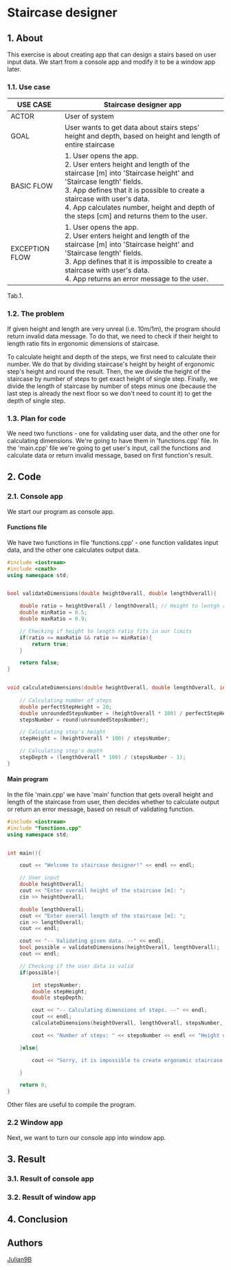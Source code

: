 # Staircase designer

## 1. About

This exercise is about creating app that can design a stairs based on user input data. We start from a console app and modify it to be a window app later.

### 1.1. Use case

| USE CASE       | Staircase designer app |
| -------------- | ---------------------- |
| ACTOR          | User of system |
| GOAL           | User wants to get data about stairs steps' height and depth, based on height and length of entire staircase |
| BASIC FLOW     | 1. User opens the app. <br> 2. User enters height and length of the staircase [m] into 'Staircase height' and 'Staircase length' fields. <br> 3. App defines that it is possible to create a staircase with user's data. <br> 4. App calculates number, height and depth of the steps [cm] and returns them to the user. |
| EXCEPTION FLOW | 1. User opens the app. <br> 2. User enters height and length of the staircase [m] into 'Staircase height' and 'Staircase length' fields. <br> 3. App defines that it is impossible to create a staircase with user's data. <br> 4. App returns an error message to the user. |

Tab.1.

### 1.2. The problem

If given height and length are very unreal (i.e. 10m/1m), the program should return invalid data message. To do that, we need to check if their height to length ratio fits in ergonomic dimensions of staircase. 
 
To calculate height and depth of the steps, we first need to calculate their number. We do that by dividing staircase's height by height of ergonomic step's height and round the result. Then, the we divide the height of the staircase by number of steps to get exact height of single step. Finally, we divide the length of staircase by number of steps minus one (because the last step is already the next floor so we don't need to count it) to get the depth of single step.

### 1.3. Plan for code

We need two functions - one for validating user data, and the other one for calculating dimensions. We're going to have them in 'functions.cpp' file. In the 'main.cpp' file we're going to get user's input, call the functions and calculate data or return invalid message, based on first function's result.

## 2. Code

### 2.1. Console app

We start our program as console app.

#### Functions file

We have two functions in file 'functions.cpp' - one function validates input data, and the other one calculates output data.

```cpp
#include <iostream>
#include <cmath>
using namespace std;


bool validateDimensions(double heightOverall, double lengthOverall){

	double ratio = heightOverall / lengthOverall; // Height to lentgh ratio
	double minRatio = 0.5;
	double maxRatio = 0.9;

	// Checking if height to length ratio fits in our limits
	if(ratio <= maxRatio && ratio >= minRatio){
		return true;
	}

	return false;
}


void calculateDimensions(double heightOverall, double lengthOverall, int& stepsNumber, double& stepHeight, double& stepDepth){
	
	// Calculating number of steps
	double perfectStepHeight = 20;
	double unroundedStepsNumber = (heightOverall * 100) / perfectStepHeight;
	stepsNumber = round(unroundedStepsNumber);

	// Calculating step's height
	stepHeight = (heightOverall * 100) / stepsNumber;

	// Calculating step's depth
	stepDepth = (lengthOverall * 100) / (stepsNumber - 1);
}
```

#### Main program
 
In the file 'main.cpp' we have 'main' function that gets overall height and length of the staircase from user, then decides whether to calculate output or return an error message, based on result of validating function.

```cpp
#include <iostream>
#include "functions.cpp"
using namespace std;


int main(){

	cout << "Welcome to staircase designer!" << endl << endl;

	// User input
	double heightOverall;
	cout << "Enter overall height of the staircase [m]: ";
	cin >> heightOverall;

	double lengthOverall;
	cout << "Enter overall length of the staircase [m]: ";
	cin >> lengthOverall;
	cout << endl;

	cout << "-- Validating given data. --" << endl;
	bool possible = validateDimensions(heightOverall, lengthOverall);
	cout << endl;

	// Checking if the user data is valid
	if(possible){

		int stepsNumber;
		double stepHeight;
		double stepDepth;

		cout << "-- Calculating dimensions of steps. --" << endl;
		cout << endl;
		calculateDimensions(heightOverall, lengthOverall, stepsNumber, stepHeight, stepDepth);

		cout << "Number of steps: " << stepsNumber << endl << "Height of each step: " << stepHeight << "cm" << endl << "Depth of each step: " << stepDepth << "cm" << endl << endl;

	}else{

		cout << "Sorry, it is impossible to create ergonomic staircase using dimensions given by you." << endl << endl;

	}

	return 0;
}
```

Other files are useful to compile the program.

### 2.2 Window app

Next, we want to turn our console app into window app.

## 3. Result

### 3.1. Result of console app

### 3.2. Result of window app

## 4. Conclusion

## Authors
[Julian9B](https://github.com/Julian9B)
